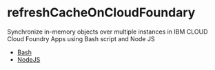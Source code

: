 # refreshCacheOnCloudFoundary
Synchronize in-memory objects over multiple instances in IBM CLOUD Cloud Foundry Apps using Bash script and Node JS

* [Bash](https://github.com/pawanpinjarkar/refreshCacheOnCloudFoundary/blob/master/bash/ReadMe.md)
* [NodeJS](https://github.com/pawanpinjarkar/refreshCacheOnCloudFoundary/tree/master/NodeJS)


